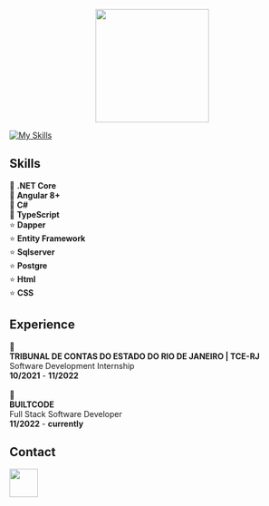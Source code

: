 <p align="center">
  <img src="https://user-images.githubusercontent.com/10377511/169407004-c56305e1-b019-4ac2-912e-e662aaa37665.gif" width=200px weight=200px>
</p>

[![My Skills](https://skillicons.dev/icons?i=dotnet,angular,postgres,docker)](https://skillicons.dev)

## Skills

:star2: **.NET Core** <br>
:star2: **Angular 8+** <br>
:star2: **C#** <br>
:star2: **TypeScript** <br>
:star: **Dapper** <br>
:star: **Entity Framework** <br>
:star: **Sqlserver** <br>
:star: **Postgre** <br>
:star: **Html** <br>
:star: **CSS** <br>

## Experience
🌱 <br>
**TRIBUNAL DE CONTAS DO ESTADO DO RIO DE JANEIRO | TCE-RJ** <br>
Software Development Internship <br>
**10/2021** - **11/2022** <br><br>
🐤 <br>
**BUILTCODE** <br>
Full Stack Software Developer <br>
**11/2022** - **currently** <br>

## Contact
<a href="https://www.linkedin.com/in/leo-andrade-41724830/">
<img src="https://user-images.githubusercontent.com/10377511/168383316-e0ccb835-4354-48f5-89d5-1b4065a17858.png" width="50" height="50"/>
</a>
<br>


<!-- **leoramos182/leoramos182** is a ✨ _special_ ✨ repository because its `README.md` (this file) appears on your GitHub profile.

Here are some ideas to get you started:

- 🔭 I’m currently working on ...
- 🌱 I’m currently learning ...
- 👯 I’m looking to collaborate on ...
- 🤔 I’m looking for help with ...
- 💬 Ask me about ...
- 📫 How to reach me: ...
- 😄 Pronouns: ...
- ⚡ Fun fact: ...
-->
